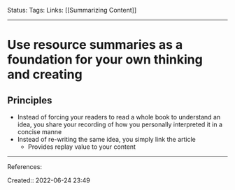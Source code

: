 Status:
Tags: 
Links: [[Summarizing Content]]
___
# Use resource summaries as a foundation for your own thinking and creating
## Principles
- Instead of forcing your readers to read a whole book to understand an idea, you share your recording of how you personally interpreted it in a concise manne
- Instead of re-writing the same idea, you simply link the article
	- Provides replay value to your content
___
References:

Created:: 2022-06-24 23:49
